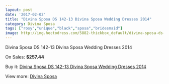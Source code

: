 ```yaml
---
layout: post
date: '2017-02-02'
title: "Divina Sposa DS 142-13 Divina Sposa Wedding Dresses 2014"
category: Divina Sposa
tags: ["rosy","unique","black","sposa","bridesmaid"]
image: http://img.hectodress.com/5882-thickbox_default/divina-sposa-ds-142-13-divina-sposa-wedding-dresses-2014.jpg
---
```

Divina Sposa DS 142-13 Divina Sposa Wedding Dresses 2014

On Sales: **$257.44**
<a href="https://www.hectodress.com/divina-sposa/2887-divina-sposa-ds-142-13-divina-sposa-wedding-dresses-2014.html"><amp-img layout="responsive" width="600" height="600" src="//img.hectodress.com/5882-thickbox_default/divina-sposa-ds-142-13-divina-sposa-wedding-dresses-2014.jpg" alt="Divina Sposa DS 142-13 Divina Sposa Wedding Dresses 2014 0" /></a>
<a href="https://www.hectodress.com/divina-sposa/2887-divina-sposa-ds-142-13-divina-sposa-wedding-dresses-2014.html"><amp-img layout="responsive" width="600" height="600" src="//img.hectodress.com/5884-thickbox_default/divina-sposa-ds-142-13-divina-sposa-wedding-dresses-2014.jpg" alt="Divina Sposa DS 142-13 Divina Sposa Wedding Dresses 2014 1" /></a>
<a href="https://www.hectodress.com/divina-sposa/2887-divina-sposa-ds-142-13-divina-sposa-wedding-dresses-2014.html"><amp-img layout="responsive" width="600" height="600" src="//img.hectodress.com/5883-thickbox_default/divina-sposa-ds-142-13-divina-sposa-wedding-dresses-2014.jpg" alt="Divina Sposa DS 142-13 Divina Sposa Wedding Dresses 2014 2" /></a>

Buy it: [Divina Sposa DS 142-13 Divina Sposa Wedding Dresses 2014](https://www.hectodress.com/divina-sposa/2887-divina-sposa-ds-142-13-divina-sposa-wedding-dresses-2014.html "Divina Sposa DS 142-13 Divina Sposa Wedding Dresses 2014")

View more: [Divina Sposa](https://www.hectodress.com/50-divina-sposa "Divina Sposa")